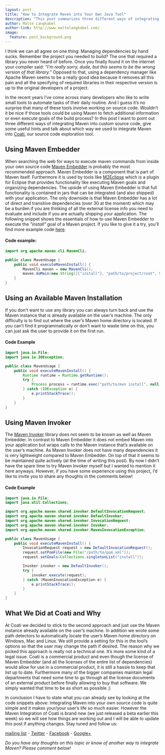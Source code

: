 ```yaml
---
layout: post
title: "How to Integrate Maven into Your Own Java Tool"
description: "This post summarizes three different ways of integrating Maven into custom source code."
author: Malte Langkabel
author-link: http://www.maltelangkabel.com/
image:
  feature: post_background.png
---
```


I think we can all agree on one thing: Managing dependencies by hand sucks. Remember the project you needed to build? The one that required a library you never heard of before. Once you finally found it on the internet your compiler said: *“I’m really sorry, dude, but this seems to be the wrong version of that library.”* Opposed to that, using a dependency manager like Apache Maven seems to be a really good idea because it removes all this pain and all the specifying of required libraries in their respective version is up to the original developers of a project.

In the recent years I’ve come across many developers who like to write small tools to automate tasks of their daily routine. And I guess it’s no surprise that many of these tools involve working on source code. Wouldn’t it be nice if those tools could be using Maven to fetch additional information or even execute goals of the build process? In this post I want to point out three different ways of integrating Maven into custom source code, give some useful hints and talk about which way we used to integrate Maven into [Coati](http://www.coati.io/), our source code exploration tool.

## Using Maven Embedder

When searching the web for ways to execute maven commands from inside your own source code [Maven Embedder](http://maven.apache.org/ref/3-LATEST/maven-embedder/index.html) is probably the most recommended approach. Maven Embedder is a component that is part of Maven itself. Furthermore it is used by tools like [M2Eclipse](http://www.eclipse.org/m2e/) which is a plugin for Eclipse that provides functionality like executing Maven goals and organizing dependencies. The upside of using Maven Embedder is that full functionality is contained in jars that can be integrated (and also shipped) with your application. The only downside is that Maven Embedder has a lot of direct and transitive dependencies (over 30 at the moment) which may be a burden if you are thinking of all the external license info you need to evaluate and include if you are actually shipping your application. The following snippet shows the essentials of how to use Maven Embedder to execute the *"install"* goal of a Maven project. If you like to give it a try, you’ll find more example code [here](http://people.apache.org/~ltheussl/maven-stage-site/guides/mini/guide-embedding-m2.html).

#### Code example:

```java
import org.apache.maven.cli.MavenCli;

public class MavenUsage {
    public void executeMavenInstall() {
        MavenCli maven = new MavenCli();
        maven.doMain(new String[]{"install"}, "path/to/project/root", System.out, System.out);
    }
}
```

## Using an Available Maven Installation

If you don’t want to use any library you can always turn back and use the Maven instance that is already available on the user’s machine. The only difficulty is to find out where the user’s Maven home directory is located. If you can’t find it programmatically or don’t want to waste time on this, you can just ask the user to provide it on the first run.

#### Code Example

```java
import java.io.File;
import java.io.IOException;

public class MavenUsage {
    public void executeMavenInstall() {
        Runtime runtime = Runtime.getRuntime();
        try {
            Process process = runtime.exec("path/to/mvn install", null, new File("path/to/project/root"));
        } catch (IOException e) {
            e.printStackTrace();
        }
    }
}
```

## Using Maven Invoker

The [Maven Invoker](https://maven.apache.org/shared/maven-invoker/index.html) library does not seem to be known as well as Maven Embedder. In contrast to Maven Embedder it does not embed Maven into your application but wraps calls to the Maven instance that’s available on the user’s machine. As Maven Invoker does not have many dependencies it is very lightweight compared to Maven Embedder. On top of that it seems to be maintained quite actively (at the time of writing this post). By now I didn’t have the spare time to try Maven Invoker myself but I wanted to mention it here anyways. However, if you have some experience using this project, I’d like to invite you to share any thoughts in the comments below!

#### Code Example

```java
import java.io.File;
import java.util.Collections;

import org.apache.maven.shared.invoker.DefaultInvocationRequest;
import org.apache.maven.shared.invoker.DefaultInvoker;
import org.apache.maven.shared.invoker.InvocationRequest;
import org.apache.maven.shared.invoker.Invoker;
import org.apache.maven.shared.invoker.MavenInvocationException;

public class MavenUsage {
    public void executeMavenInstall() {
        InvocationRequest request = new DefaultInvocationRequest();
        request.setPomFile(new File("/path/to/pom.xml"));
        request.setGoals(Collections.singletonList("install"));

        Invoker invoker = new DefaultInvoker();
        try {
            invoker.execute(request);
        } catch (MavenInvocationException e) {
            e.printStackTrace();
        }
    }
}
```

## What We Did at Coati and Why

At Coati we decided to stick to the second approach and just use the Maven instance already available on the user’s machine. In addition we wrote some path detectors to automatically locate the user’s Maven home directory on Windows, Mac and Linux. We still provide a setting for this in the tool’s options so that the user may change the path if desired.
The reason why we picked this approach is really not a technical one. It’s more some kind of a legal issue. Coati is a commercial product and even though the license of Maven Embedder (and all the licenses of the entire list of dependencies) would allow for use in a commercial product, it is still a hassle to keep that list up to date. Furthermore many of the bigger companies maintain legal departments that need some time to go through all the license documents of an external product before finally allowing to buy that software. We simply wanted that time to be as short as possible ;)

In conclusion I have to state what you can already see by looking at the code snippets above: Integrating Maven into your own source code is quite simple and it makes your/your user’s life so much easier. However the Maven Integration of Coati is brand new (we just released a beta earlier this week) so we will see how things are working out and I will be able to update this post if anything changes. Stay tuned and follow us:

[mailing list](http://eepurl.com/bRSSFf) - [Twitter](https://twitter.com/CoatiSoftware) - [Facebook](https://www.facebook.com/Coati-1529980600658370) - [Google+](https://plus.google.com/u/0/108949374849112775331)

*Do you have any thoughts on this topic or know of another way to integrate Maven? Please comment below!*


